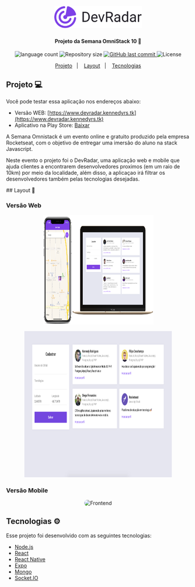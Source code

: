 <h1 align="center">
    <img alt="AirCnC" src=".github/logo.svg" width="240px" />
</h1>

<h4 align="center">
  Projeto da Semana OmniStack 10 🚀 
</h4>
<p align="center">
  <img alt="language count" src="https://img.shields.io/github/languages/count/kennedyrs/devradar">
  <img alt="Repository size" src="https://img.shields.io/github/repo-size/kennedyrs/devradar">
  <a href="https://github.com/kennedyrs/devradar/commits/master">
    <img alt="GitHub last commit" src="https://img.shields.io/github/last-commit/kennedyrs/devradar">
  </a>

  <img alt="License" src="https://img.shields.io/badge/license-MIT-brightgreen">
</p>

<p align="center">
  <a href="#project-">Projeto</a>&nbsp;&nbsp;&nbsp;|&nbsp;&nbsp;&nbsp;
  <a href="#layout-">Layout</a>&nbsp;&nbsp;&nbsp;|&nbsp;&nbsp;&nbsp;
  <a href="#tecnologias-%EF%B8%8F">Tecnologias</a>
</p>


## Projeto 💻
Você pode testar essa aplicação nos endereços abaixo:
<br />
 - Versão WEB: [https://www.devradar.kennedyrs.tk](https://www.devradar.kennedyrs.tk)
 - Aplicativo na Play Store: [Baixar](https://play.google.com/store/apps/details?id=tk.kennedyrs.devradar&hl=pt_BR)

<p>A Semana Omnistack é um evento online e gratuito produzido pela empresa Rocketseat, com o objetivo de entregar uma imersão do aluno na stack Javascript.</p>
<p>Neste evento o projeto foi o DevRadar, uma aplicação web e mobile que ajuda clientes a encontrarem desenvolvedores proximos (em um raio de 10km) por meio da localidade, além disso, a aplicaçao irá filtrar os desenvolvedores também pelas tecnologias desejadas.</p>
## Layout 📱

### Versão Web
<p align="center">
  <img alt="Frontend" src=".github/devradar-macro.png" width="60%" height="300" />
</p>
<p align="center">
  <img alt="Frontend" src=".github/devradar-01.jpg" width="80%" height="400" />
</p>


### Versão Mobile
<p align="center">
  <img style="border-radius: 35px" alt="Frontend" src=".github/mobile-app.gif" heigth="100%" />
</p>

## Tecnologias ⚙️

Esse projeto foi desenvolvido com as seguintes tecnologias:

- [Node.js](https://nodejs.org/en/)
- [React](https://reactjs.org)
- [React Native](https://facebook.github.io/react-native/)
- [Expo](https://expo.io/)
- [Mongo](https://www.mongodb.com/)
- [Socket.IO](https://socket.io/)
